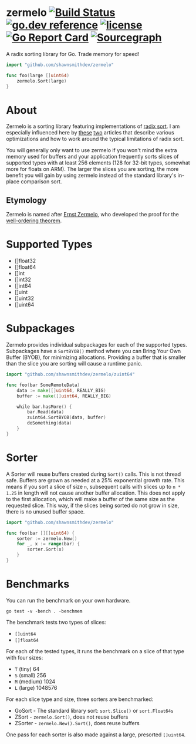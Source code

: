 zermelo [![Build Status](https://travis-ci.org/shawnsmithdev/zermelo.svg)](https://travis-ci.org/shawnsmithdev/zermelo)  [![go.dev reference](https://img.shields.io/badge/go.dev-reference-007d9c?logo=go&logoColor=white&style=flat-square)](https://pkg.go.dev/github.com/shawnsmithdev/zermelo) [![license](http://img.shields.io/badge/license-MIT-red.svg?style=flat)](https://raw.githubusercontent.com/shawnsmithdev/zermelo/master/LICENSE) [![Go Report Card](https://goreportcard.com/badge/github.com/shawnsmithdev/zermelo)](https://goreportcard.com/report/github.com/shawnsmithdev/zermelo)  [![Sourcegraph](https://sourcegraph.com/github.com/shawnsmithdev/zermelo/-/badge.svg)](https://sourcegraph.com/github.com/shawnsmithdev/zermelo?badge)
=========

A radix sorting library for Go.  Trade memory for speed!

```go
import "github.com/shawnsmithdev/zermelo"

func foo(large []uint64)
    zermelo.Sort(large)
}
```

About
=====

Zermelo is a sorting library featuring implementations of [radix sort](https://en.wikipedia.org/wiki/Radix_sort "Radix Sort"). I am especially influenced here by [these](http://codercorner.com/RadixSortRevisited.htm "Radix Sort Revisited") [two](http://stereopsis.com/radix.html "Radix Tricks") articles that describe various optimizations and how to work around the typical limitations of radix sort.

You will generally only want to use zermelo if you won't mind the extra memory used for buffers and your application frequently sorts slices of supported types with at least 256 elements (128 for 32-bit types, somewhat more for floats on ARM). The larger the slices you are sorting, the more benefit you will gain by using zermelo instead of the standard library's in-place comparison sort.

Etymology
---------
Zermelo is named after [Ernst Zermelo](http://en.wikipedia.org/wiki/Ernst_Zermelo), who developed the proof for the [well-ordering theorem](https://en.wikipedia.org/wiki/Well-ordering_theorem).

Supported Types
===============
* []float32
* []float64
* []int
* []int32
* []int64
* []uint
* []uint32
* []uint64

Subpackages
===========
Zermelo provides individual subpackages for each of the supported types. Subpackages have a `SortBYOB()` method where you can Bring Your Own Buffer (BYOB), for minimizing allocations. Providing a buffer that is smaller than the slice you are sorting will cause a runtime panic.

```go
import "github.com/shawnsmithdev/zermelo/zuint64"

func foo(bar SomeRemoteData)
    data := make([]uint64, REALLY_BIG)
    buffer := make([]uint64, REALLY_BIG)

    while bar.hasMore() {
        bar.Read(data)
        zuint64.SortBYOB(data, buffer)
        doSomething(data)
    }
}
```

Sorter
======

A Sorter will reuse buffers created during `Sort()` calls. This is not thread safe. Buffers are grown as needed at a 25% exponential growth rate.  This means if you sort a slice of size `n`, subsequent calls with slices up to `n * 1.25` in length will not cause another buffer allocation. This does not apply to the first allocation, which will make a buffer of the same size as the requested slice. This way, if the slices being sorted do not grow in size, there is no unused buffer space.

```go
import "github.com/shawnsmithdev/zermelo"

func foo(bar [][]uint64) {
    sorter := zermelo.New()
    for _, x := range(bar) {
        sorter.Sort(x)
    }
}

```

Benchmarks
==========

You can run the benchmark on your own hardware.

```Shell
go test -v -bench . -benchmem
```

The benchmark tests two types of slices:
* `[]uint64`
* `[]float64`

For each of the tested types, it runs the benchmark on a slice of that type with four sizes:
* `T` (tiny) 64
* `S` (small) 256
* `M` (medium) 1024
* `L` (large) 1048576

For each slice type and size, three sorters are benchmarked:
* GoSort - The standard library sort: `sort.Slice()` or `sort.Float64s`
* ZSort - `zermelo.Sort()`, does not reuse buffers
* ZSorter - `zermelo.New().Sort()`, does reuse buffers

One pass for each sorter is also made against a large, presorted `[]uint64`.
